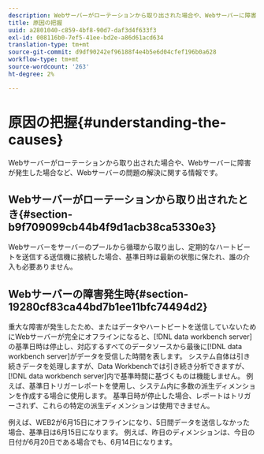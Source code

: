 ```yaml
---
description: Webサーバーがローテーションから取り出された場合や、Webサーバーに障害が発生した場合など、Webサーバーの問題の解決に関する情報です。
title: 原因の把握
uuid: a2801040-c859-4bf8-90d7-daf3d4f633f3
exl-id: 008116b0-7ef5-41ee-bd2e-a86d61acd634
translation-type: tm+mt
source-git-commit: d9df90242ef96188f4e4b5e6d04cfef196b0a628
workflow-type: tm+mt
source-wordcount: '263'
ht-degree: 2%

---
```


# 原因の把握{#understanding-the-causes}

Webサーバーがローテーションから取り出された場合や、Webサーバーに障害が発生した場合など、Webサーバーの問題の解決に関する情報です。

## Webサーバーがローテーションから取り出されたとき{#section-b9f709099cb44b4f9d1acb38ca5330e3}

Webサーバーをサーバーのプールから循環から取り出し、定期的なハートビートを送信する送信機に接続した場合、基準日時は最新の状態に保たれ、誰の介入も必要ありません。

## Webサーバーの障害発生時{#section-19280cf83ca44bd7b1ee11bfc74494d2}

重大な障害が発生したため、またはデータやハートビートを送信していないためにWebサーバーが完全にオフラインになると、[!DNL data workbench server]の基準日時は停止し、対応するすべてのデータソースから最後に[!DNL data workbench server]がデータを受信した時間を表します。 システム自体は引き続きデータを処理しますが、Data Workbenchでは引き続き分析できますが、[!DNL data workbench server]内で基準時間に基づくものは機能しません。 例えば、基準日トリガーレポートを使用し、システム内に多数の派生ディメンションを作成する場合に使用します。 基準日時が停止した場合、レポートはトリガーされず、これらの特定の派生ディメンションは使用できません。

例えば、WEB2が6月15日にオフラインになり、5日間データを送信しなかった場合、基準日は6月15日になります。 例えば、昨日のディメンションは、今日の日付が6月20日である場合でも、6月14日になります。
